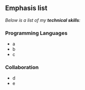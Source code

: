 ## Emphasis list

*Below is a list of my **technical skills**:*

### Programming Languages
- a
- b
- c

### Collaboration
- d
- e
